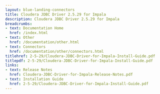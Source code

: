 ```yaml
---
layout: blue-landing-connectors
title: Cloudera JDBC Driver 2.5.29 for Impala
description: Cloudera JDBC Driver 2.5.29 for Impala
breadcrumbs:
- text: Documentation Home
  href: /index.html
- text: Other
  href: /documentation/other.html
- text: Connectors
  href: /documentation/other/connectors.html
titlehref: 2-5-29/Cloudera-JDBC-Driver-for-Impala-Install-Guide.pdf
titlepdf: 2-5-29/Cloudera-JDBC-Driver-for-Impala-Install-Guide.pdf
links:
- text: Release Notes
  href: Cloudera-JDBC-Driver-for-Impala-Release-Notes.pdf
- text: Installation Guide
  href: 2-5-29/Cloudera-JDBC-Driver-for-Impala-Install-Guide.pdf
---
```

